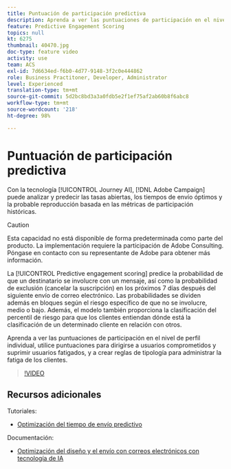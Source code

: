 ```yaml
---
title: Puntuación de participación predictiva
description: Aprenda a ver las puntuaciones de participación en el nivel de perfil individual, utilice puntuaciones para dirigirse a usuarios comprometidos y suprimir usuarios fatigados, y a crear reglas de tipología para administrar la fatiga de los clientes.
feature: Predictive Engagement Scoring
topics: null
kt: 6275
thumbnail: 40470.jpg
doc-type: feature video
activity: use
team: ACS
exl-id: 7d6634ed-f6b0-4d77-9148-3f2c0e444862
role: Business Practitoner, Developer, Administrator
level: Experienced
translation-type: tm+mt
source-git-commit: 5d2bc8bd3a3a0fdb5e2f1ef75af2ab60b8f6abc8
workflow-type: tm+mt
source-wordcount: '218'
ht-degree: 98%

---
```


# Puntuación de participación predictiva

Con la tecnología [!UICONTROL Journey AI], [!DNL Adobe Campaign] puede analizar y predecir las tasas abiertas, los tiempos de envío óptimos y la probable reproducción basada en las métricas de participación históricas.

>[!CAUTION]
>Esta capacidad no está disponible de forma predeterminada como parte del producto. La implementación requiere la participación de Adobe Consulting. Póngase en contacto con su representante de Adobe para obtener más información.

La [!UICONTROL Predictive engagement scoring] predice la probabilidad de que un destinatario se involucre con un mensaje, así como la probabilidad de exclusión (cancelar la suscripción) en los próximos 7 días después del siguiente envío de correo electrónico. Las probabilidades se dividen además en bloques según el riesgo específico de que no se involucre, medio o bajo. Además, el modelo también proporciona la clasificación del percentil de riesgo para que los clientes entiendan dónde está la clasificación de un determinado cliente en relación con otros.

Aprenda a ver las puntuaciones de participación en el nivel de perfil individual, utilice puntuaciones para dirigirse a usuarios comprometidos y suprimir usuarios fatigados, y a crear reglas de tipología para administrar la fatiga de los clientes.

>[!VIDEO](https://video.tv.adobe.com/v/40470?quality=12)

## Recursos adicionales

Tutoriales:

* [Optimización del tiempo de envío predictivo](predictive-send-time-optimization.md)

Documentación:

* [Optimización del diseño y el envío con correos electrónicos con tecnología de IA](https://docs.adobe.com/help/es-ES/campaign-standard/using/testing-and-sending/preparing-and-testing-messages/predictive.html)
